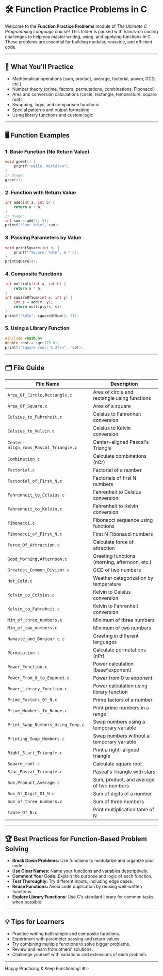 # 🛠️ Function Practice Problems in C

Welcome to the **Function Practice Problems** module of _The Ultimate C Programming Language_ course! This folder is packed with hands-on coding challenges to help you master writing, using, and applying functions in C. These problems are essential for building modular, reusable, and efficient code.

---

## 🎯 What You'll Practice

- Mathematical operations (sum, product, average, factorial, power, GCD, etc.)
- Number theory (prime, factors, permutations, combinations, Fibonacci)
- Area and conversion calculations (circle, rectangle, temperature, square root)
- Swapping, logic, and comparison functions
- Special patterns and output formatting
- Using library functions and custom logic

---

## 🖥️ Function Examples

### 1. Basic Function (No Return Value)

```c
void greet() {
    printf("Hello, World!\n");
}
// Usage:
greet();
```

### 2. Function with Return Value

```c
int add(int a, int b) {
    return a + b;
}
// Usage:
int sum = add(3, 5);
printf("Sum: %d\n", sum);
```

### 3. Passing Parameters by Value

```c
void printSquare(int n) {
    printf("Square: %d\n", n * n);
}
printSquare(4);
```

### 4. Composite Functions

```c
int multiply(int a, int b) {
    return a * b;
}
int squareOfSum(int x, int y) {
    int s = add(x, y);
    return multiply(s, s);
}
printf("%d\n", squareOfSum(2, 3));
```

### 5. Using a Library Function

```c
#include <math.h>
double root = sqrt(25.0);
printf("Square root: %.2f\n", root);
```

---

## 🗂️ File Guide

| File Name                        | Description                                      |
|----------------------------------|--------------------------------------------------|
| `Area_Of_Circle,Rectangle.c`     | Area of circle and rectangle using functions      |
| `Area_Of_Square.c`               | Area of a square                                 |
| `Celsius_to_Fahreheit.c`         | Celsius to Fahrenheit conversion                 |
| `Celsius_to_Kelvin.c`            | Celsius to Kelvin conversion                     |
| `Center-align_rows_Pascal_Triangle.c` | Center-aligned Pascal's Triangle           |
| `Combination.c`                  | Calculate combinations (nCr)                     |
| `Factorial.c`                    | Factorial of a number                            |
| `Factorial_of_First_N.c`         | Factorials of first N numbers                    |
| `Fahrenheit_to_Celsius.c`        | Fahrenheit to Celsius conversion                 |
| `Fahrenheit_to_Kelvin.c`         | Fahrenheit to Kelvin conversion                  |
| `Fibonacci.c`                    | Fibonacci sequence using functions               |
| `Fibonacci_of_First_N.c`         | First N Fibonacci numbers                        |
| `Force_Of_Attraction.c`          | Calculate force of attraction                    |
| `Good_Morning,Afternoon.c`       | Greeting functions (morning, afternoon, etc.)    |
| `Greatest_Common_Divisor.c`      | GCD of two numbers                               |
| `Hot_Cold.c`                     | Weather categorization by temperature            |
| `Kelvin_to_Celsius.c`            | Kelvin to Celsius conversion                     |
| `Kelvin_to_Fahreheit.c`          | Kelvin to Fahrenheit conversion                  |
| `Min_of_three_numbers.c`         | Minimum of three numbers                         |
| `Min_of_two_numbers.c`           | Minimum of two numbers                           |
| `Namaste_and_Bonjour.c.c`        | Greeting in different languages                  |
| `Permutation.c`                  | Calculate permutations (nPr)                     |
| `Power_Function.c`               | Power calculation (base^exponent)                |
| `Power_From_0_to_Exponet.c`      | Power from 0 to exponent                         |
| `Power_Library_Function.c`       | Power calculation using library function         |
| `Prime_Factors_Of_N.c`           | Prime factors of a number                        |
| `Prime_Numbers_In_Range.c`       | Print prime numbers in a range                   |
| `Print_Swap_Numbers_Using_Temp.c`| Swap numbers using a temporary variable          |
| `Printing_Swap_Numbers.c`        | Swap numbers without a temporary variable        |
| `Right_Start_Triangle.c`         | Print a right-aligned triangle                   |
| `Square_root.c`                  | Calculate square root                            |
| `Star_Pascal_Triangle.c`         | Pascal's Triangle with stars                     |
| `Sum,Product,Average.c`          | Sum, product, and average of two numbers         |
| `Sum_Of_Digit_Of_N.c`            | Sum of digits of a number                        |
| `Sum_of_three_numbers.c`         | Sum of three numbers                             |
| `Table_Of_N.c`                   | Print multiplication table of N                  |

---

## 🏆 Best Practices for Function-Based Problem Solving

- **Break Down Problems:** Use functions to modularize and organize your code.
- **Use Clear Names:** Name your functions and variables descriptively.
- **Comment Your Code:** Explain the purpose and logic of each function.
- **Test Thoroughly:** Try different inputs, including edge cases.
- **Reuse Functions:** Avoid code duplication by reusing well-written functions.
- **Explore Library Functions:** Use C's standard library for common tasks when possible.

---

## 💡 Tips for Learners

- Practice writing both simple and composite functions.
- Experiment with parameter passing and return values.
- Try combining multiple functions to solve bigger problems.
- Review and learn from others’ solutions.
- Challenge yourself with variations and extensions of each problem.

---

Happy Practicing & Keep Functioning! ⚙️✨
